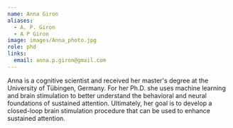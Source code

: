 ```yaml
---
name: Anna Giron
aliases:
  - A. P. Giron
  - A P Giron
image: images/Anna_photo.jpg
role: phd
links:
  email: anna.p.giron@gmail.com
---
```

Anna is a cognitive scientist and received her master's degree at the University of Tübingen, Germany. For her Ph.D. she uses machine learning and brain stimulation to better understand the behavioral and neural foundations of sustained attention. Ultimately, her goal is to develop a closed-loop brain stimulation procedure that can be used to enhance sustained attention.

